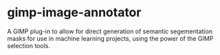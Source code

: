 # gimp-image-annotator
A GIMP plug-in to allow for direct generation of semantic segementation masks for use in machine learning projects, using the power of the GIMP selection tools.
